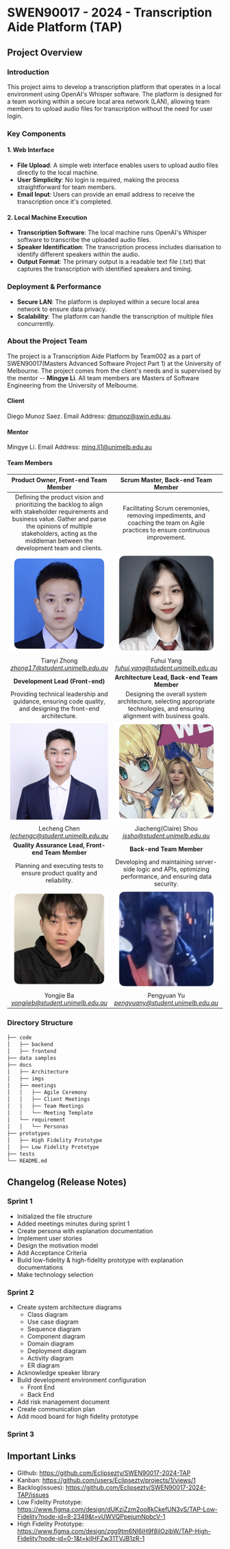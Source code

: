 # SWEN90017 - 2024 - Transcription Aide Platform (TAP)

## Project Overview

### Introduction
This project aims to develop a transcription platform that operates in a local environment using OpenAI's Whisper software. The platform is designed for a team working within a secure local area network (LAN), allowing team members to upload audio files for transcription without the need for user login.

### Key Components
#### 1. Web Interface
- **File Upload**: A simple web interface enables users to upload audio files directly to the local machine.
- **User Simplicity**: No login is required, making the process straightforward for team members.
- **Email Input**: Users can provide an email address to receive the transcription once it's completed.

#### 2. Local Machine Execution
- **Transcription Software**: The local machine runs OpenAI's Whisper software to transcribe the uploaded audio files.
- **Speaker Identification**: The transcription process includes diarisation to identify different speakers within the audio.
- **Output Format**: The primary output is a readable text file (.txt) that captures the transcription with identified speakers and timing.

### Deployment & Performance
- **Secure LAN**: The platform is deployed within a secure local area network to ensure data privacy.
- **Scalability**: The platform can handle the transcription of multiple files concurrently.

### About the Project Team

The project is a Transcription Aide Platform by Team002 as a part of SWEN90017(Masters Advanced Software Project Part 1) at the University of Melbourne. The project comes from the client's needs and is supervised by the mentor -- **Mingye Li**. All team members are Masters of Software Engineering from the University of Melbourne.

#### Client
Diego Munoz Saez. Email Address: [dmunoz@swin.edu.au]().

#### Mentor
Mingye Li. Email Address: [ming.li1@unimelb.edu.au]()

#### Team Members
| Product Owner, Front-end Team Member | Scrum Master, Back-end Team Member |Development Lead (Back-end)|
|:-------:|:-------:|:-------:|
|Defining the product vision and prioritizing the backlog to align with stakeholder requirements and business value. Gather and parse the opinions of multiple stakeholders, acting as the middleman between the development team and clients. | Facilitating Scrum ceremonies, removing impediments, and coaching the team on Agile practices to ensure continuous improvement. | Providing technical leadership and guidance, ensuring code quality, and designing the back-end architecture.|
| <img src="docs/imgs/README/Tianyi.jpg" width="240" /> | <img src="docs/imgs/README/Fuhui.jpg" width="240" /> | <img src="docs/imgs/README/Zixuan.jpg" width="240" /> |
|Tianyi Zhong<br>*zhong17@student.unimelb.edu.au*|Fuhui Yang<br>*fuhui.yang@student.unimelb.edu.au*|Zixuan Zhang<br>*zixuzhang2@student.unimelb.edu.au*|
|**Development Lead (Front-end)**| **Architecture Lead, Back-end Team Member** | **User Experience Lead, Front-end Team Member** |
|  Providing technical leadership and guidance, ensuring code quality, and designing the front-end architecture. | Designing the overall system architecture, selecting appropriate technologies, and ensuring alignment with business goals. |  Conducting user research and designing intuitive, user-friendly interfaces. |
| <img src="docs/imgs/README/Lecheng.jpg" width="240" /> | <img src="docs/imgs/README/Claire.jpg" width="240" /> | <img src="docs/imgs/README/Yingrong.jpg" width="240" /> |
|Lecheng Chen<br>*lechengc@student.unimelb.edu.au*|Jiacheng(Claire) Shou<br>*jssho@student.unimelb.edu.au*|Yingrong Chen<br>*yingrong@student.unimelb.edu.au*|
|**Quality Assurance Lead, Front-end Team Member** | **Back-end Team Member** | **Back-end Team Member** |
| Planning and executing tests to ensure product quality and reliability. | Developing and maintaining server-side logic and APIs, optimizing performance, and ensuring data security. | Developing and maintaining server-side logic and APIs, optimizing performance, and ensuring data security. |
| <img src="docs/imgs/README/Yongjie.jpg" width="240" /> | <img src="docs/imgs/README/Pengyuan.jpg" width="240" /> | <img src="docs/imgs/README/Jiangyu.jpg" width="240" /> |
|Yongjie Ba<br>*yongjieb@student.unimelb.edu.au*|Pengyuan Yu<br>*pengyuany@student.unimelb.edu.au*|Jiangyu Chen<br>*jiangyuc2@student.unimelb.edu.au*|


### Directory Structure

```
├── code
│   ├── backend
│   ├── frontend
├── data samples
├── docs
│   ├── Architecture
│   ├── imgs
│   ├── meetings
│   │   ├── Agile Ceremony
│   │   ├── Client Meetings
│   │   ├── Team Meetings
│   │   └── Meeting Template
│   └── requirement
│   │   └── Personas
├── prototypes
│   ├── High Fidelity Prototype
│   ├── Low Fidelity Prototype
├── tests
└── README.md
```

## Changelog (Release Notes)

### Sprint 1

- Initialized the file structure
- Added meetings minutes during sprint 1 
- Create persona with explanation documentation
- Implement user stories
- Design the motivation model
- Add Acceptance Criteria
- Build low-fidelity & high-fidelity prototype with explanation documentations
- Make technology selection

### Sprint 2

- Create system architecture diagrams
  - Class diagram
  - Use case diagram
  - Sequence diagram
  - Component diagram
  - Domain diagram
  - Deployment diagram
  - Activity diagram
  - ER diagram
- Acknowledge speaker library
- Build development environment configuration
  - Front End
  - Back End
- Add risk management document
- Create communication plan
- Add mood board for high fidelity prototype

### Sprint 3


## Important Links
- Github: https://github.com/Eclipsezty/SWEN90017-2024-TAP
- Kanban: https://github.com/users/Eclipsezty/projects/1/views/1
- Backlog(issues): https://github.com/Eclipsezty/SWEN90017-2024-TAP/issues
- Low Fidelity Prototype: https://www.figma.com/design/dUKziZzm2oo8kCkefUN3vS/TAP-Low-Fidelity?node-id=8-2349&t=vUWVQPpejumNpbcV-1
- High Fidelity Prototype: https://www.figma.com/design/zgg9tm6Nl6iH9f8ilOzibW/TAP-High-Fidelity?node-id=0-1&t=kjIHFZw31TVJB1zR-1
